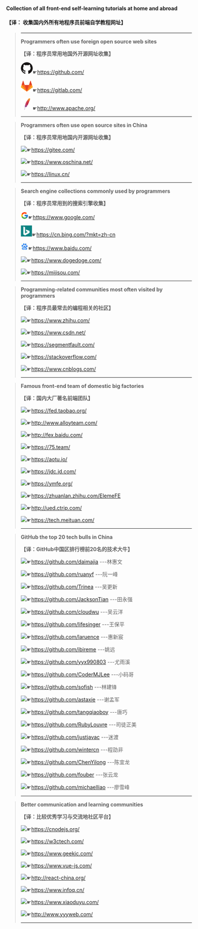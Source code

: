 #### **Collection of all front-end self-learning tutorials at home and abroad**

####                                            【译： 收集国内外所有地程序员前端自学教程网址】

>-----------------------------------------------------------------------------------------------------------------------------------------------------------
>
>**Programmers often use foreign open source web sites**
>
>**【译：程序员常用地国外开源网址收集】**
>
>![](收集国内外所有前端自学教程网址.assets/github.png)☛https://github.com/
>
>![](收集国内外所有前端自学教程网址.assets/gitlab.png)☛https://gitlab.com/
>
>![](收集国内外所有前端自学教程网址.assets/apache.png)☛http://www.apache.org/
>
>----------------------------------------------------------------------------------------------------------------------------------------------------

>**Programmers often use open source sites in China**
>
>**【译：程序员常用地国内开源网址收集】**
>
>![](收集国内外所有前端自学教程网址.assets/gitee.png)☛https://gitee.com/
>
>![](收集国内外所有前端自学教程网址.assets/oschina.png)☛https://www.oschina.net/
>
>![](收集国内外所有前端自学教程网址.assets/favicon.png)☛https://linux.cn/
>
>----------------------------------------------------------------------------------------------------------------------------------------------------

>**Search engine collections commonly used by programmers**
>
>**【译：程序员常用到的搜索引擎收集】**
>
>![](收集国内外所有前端自学教程网址.assets/google.png)☛https://www.google.com/
>
>![](收集国内外所有前端自学教程网址.assets/bing.png)☛https://cn.bing.com/?mkt=zh-cn
>
>![](收集国内外所有前端自学教程网址.assets/baidu.png)☛https://www.baidu.com/
>
>![](收集国内外所有前端自学教程网址.assets/dong.png)☛https://www.dogedoge.com/
>
>![](收集国内外所有前端自学教程网址.assets/mijisou.png)☛https://mijisou.com/
>
>----------------------------------------------------------------------------------------------------------------------------------------------------

>**Programming-related communities most often visited by programmers**
>
>**【译：程序员最常去的编程相关的社区】**
>
>![](收集国内外所有前端自学教程网址.assets/zhihu.png)☛https://www.zhihu.com/
>
>![](收集国内外所有前端自学教程网址.assets/csdn.png)☛https://www.csdn.net/
>
>![](收集国内外所有前端自学教程网址.assets/segmenFault.png)☛https://segmentfault.com/
>
>![](收集国内外所有前端自学教程网址.assets/StackOverFlow.png)☛https://stackoverflow.com/
>
>![](收集国内外所有前端自学教程网址.assets/cnblogs.png)☛https://www.cnblogs.com/
>
>----------------------------------------------------------------------------------------------------------------------------------------------------

>**Famous front-end team of domestic big factories**
>
>**【译：国内大厂著名前端团队】**
>
>![](收集国内外所有前端自学教程网址.assets/淘宝前端团队.png)☛https://fed.taobao.org/
>
>![](收集国内外所有前端自学教程网址.assets/腾讯前端团队.png)☛http://www.alloyteam.com/
>
>![](收集国内外所有前端自学教程网址.assets/百度前端团队.png)☛http://fex.baidu.com/
>
>![](收集国内外所有前端自学教程网址.assets/360前端团队.png)☛https://75.team/
>
>![](收集国内外所有前端自学教程网址.assets/凹凸前端团队.png)☛https://aotu.io/
>
>![](收集国内外所有前端自学教程网址.assets/京东前端团队.png)☛https://jdc.jd.com/
>
>![](收集国内外所有前端自学教程网址.assets/去那儿前端团队.png)☛https://ymfe.org/
>
>![](收集国内外所有前端自学教程网址.assets/饿了么前端团队.png)☛https://zhuanlan.zhihu.com/ElemeFE
>
>![](收集国内外所有前端自学教程网址.assets/携程网前端团队.png)☛http://ued.ctrip.com/
>
>![](收集国内外所有前端自学教程网址.assets/美团前端团队.png)☛https://tech.meituan.com/
>
>----------------------------------------------------------------------------------------------------------------------------------------------------

>**GitHub the top 20 tech bulls in China**
>
>**【译：GitHub中国区排行榜前20名的技术大牛】**
>
>![](收集国内外所有前端自学教程网址.assets/daimajia.png)☛https://github.com/daimajia       ---林惠文
>
>![](收集国内外所有前端自学教程网址.assets/ruanyf.png)☛https://github.com/ruanyf           ---阮一峰
>
>![](收集国内外所有前端自学教程网址.assets/Trinea.png)☛https://github.com/Trinea            ---吴更新
>
>![](收集国内外所有前端自学教程网址.assets/JacksonTian.png)☛https://github.com/JacksonTian  ---田永强
>
>![](收集国内外所有前端自学教程网址.assets/cloudwu.png)☛https://github.com/cloudwu        ---吴云洋
>
>![](收集国内外所有前端自学教程网址.assets/lifesinger.png)☛https://github.com/lifesinger       ---王保平
>
>![](收集国内外所有前端自学教程网址.assets/laruence.png)☛https://github.com/laruence        ---惠新宸
>
>![](收集国内外所有前端自学教程网址.assets/yaoyuan.png)☛https://github.com/ibireme          ---姚远
>
>![](收集国内外所有前端自学教程网址.assets/evanyou.png)☛https://github.com/yyx990803     ---尤雨溪
>
>![](收集国内外所有前端自学教程网址.assets/CoderMJLee.png)☛https://github.com/CoderMJLee  ---小码哥
>
>![](收集国内外所有前端自学教程网址.assets/7.png)☛https://github.com/sofish             ---林建锋
>
>![](收集国内外所有前端自学教程网址.assets/6.png)☛https://github.com/astaxie           ---谢孟军
>
>![](收集国内外所有前端自学教程网址.assets/9.png)☛https://github.com/tangqiaoboy ---唐巧
>
>![](收集国内外所有前端自学教程网址.assets/8.png)☛https://github.com/RubyLouvre  ---司徒正美
>
>![](收集国内外所有前端自学教程网址.assets/5.png)☛https://github.com/justjavac        ---迷渡
>
>![](收集国内外所有前端自学教程网址.assets/4.png)☛https://github.com/wintercn        ---程劭非
>
>![](收集国内外所有前端自学教程网址.assets/3.png)☛https://github.com/ChenYilong    ---陈宜龙
>
>![](收集国内外所有前端自学教程网址.assets/2.png)☛https://github.com/fouber            ---张云龙
>
>![](收集国内外所有前端自学教程网址.assets/1.png)☛https://github.com/michaelliao    ---廖雪峰
>
>---------------------------------------------------------------------------------------------------------------------------------------------------

>**Better communication and learning communities**
>
>**【译：比较优秀学习与交流地社区平台】**
>
>![](收集国内外所有前端自学教程网址.assets/cnode.png)☛https://cnodejs.org/
>
>![](收集国内外所有前端自学教程网址.assets/w3ctech.png)☛https://w3ctech.com/
>
>![](收集国内外所有前端自学教程网址.assets/geekjs.png)☛https://www.geekjc.com/
>
>![](收集国内外所有前端自学教程网址.assets/vuejs.cn.png)☛https://www.vue-js.com/
>
>![](收集国内外所有前端自学教程网址.assets/react-china.png)☛http://react-china.org/
>
>![](收集国内外所有前端自学教程网址.assets/infoq.png)☛https://www.infoq.cn/
>
>![](收集国内外所有前端自学教程网址.assets/xiaoduyu.png)☛https://www.xiaoduyu.com/
>
>![](收集国内外所有前端自学教程网址.assets/yyyweb.png)☛http://www.yyyweb.com/
>
>----------------------------------------------------------------------------------------------------------------------------------------------------